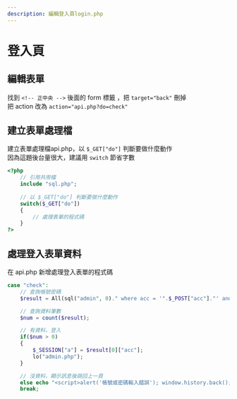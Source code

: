 ```yaml
---
description: 編輯登入頁login.php
---
```


# 登入頁

## 編輯表單

找到 `<!-- 正中央 -->` 後面的 form 標籤 ，把 `target="back"` 刪掉  
把 action 改為 `action="api.php?do=check"`

## 建立表單處理檔

建立表單處理檔api.php，以 `$_GET["do"]` 判斷要做什麼動作  
因為這題後台量很大，建議用 `switch` 節省字數

```php
<?php
	// 引用共用檔
	include "sql.php";
	
	// 以 $_GET["do"] 判斷要做什麼動作
	switch($_GET["do"])
	{
		// 處理表單的程式碼 
	}
?>
```

## 處理登入表單資料

在 api.php 新增處理登入表單的程式碼

```php
case "check":
	// 查詢帳號密碼
	$result = All(sql("admin", 0)." where acc = '".$_POST["acc"]."' and pass = '".$_POST["ps"]."'");

	// 查詢資料筆數
	$num = count($result);

	// 有資料，登入
	if($num > 0)
	{
		$_SESSION["a"] = $result[0]["acc"];
		lo("admin.php");
	}

	// 沒資料，顯示訊息後跳回上一頁
	else echo "<script>alert('帳號或密碼輸入錯誤'); window.history.back();</script>";
	break;
```

